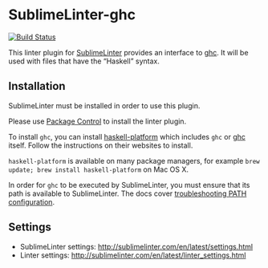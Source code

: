 SublimeLinter-ghc
=========================

[![Build Status](https://travis-ci.org/SublimeLinter/SublimeLinter-ghc.svg?branch=master)](https://travis-ci.org/SublimeLinter/SublimeLinter-ghc)

This linter plugin for [SublimeLinter](https://github.com/SublimeLinter/SublimeLinter) provides an interface to [ghc](http://www.haskell.org/ghc/). It will be used with files that have the “Haskell” syntax.

## Installation

SublimeLinter must be installed in order to use this plugin. 

Please use [Package Control](https://packagecontrol.io) to install the linter plugin.

To install `ghc`, you can install [haskell-platform](http://www.haskell.org/platform/) which includes `ghc` or [ghc](http://www.haskell.org/ghc/) itself. Follow the instructions on their websites to install. 

`haskell-platform` is available on many package managers, for example `brew update; brew install haskell-platform` on Mac OS X.

In order for `ghc` to be executed by SublimeLinter, you must ensure that its path is available to SublimeLinter. The docs cover [troubleshooting PATH configuration](http://sublimelinter.com/en/latest/troubleshooting.html#finding-a-linter-executable).

## Settings

- SublimeLinter settings: http://sublimelinter.com/en/latest/settings.html
- Linter settings: http://sublimelinter.com/en/latest/linter_settings.html
